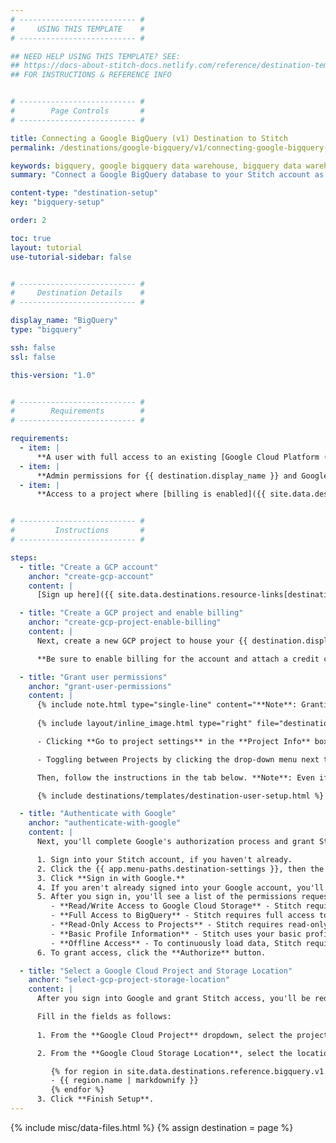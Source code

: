 ```yaml
---
# -------------------------- #
#     USING THIS TEMPLATE    #
# -------------------------- #

## NEED HELP USING THIS TEMPLATE? SEE:
## https://docs-about-stitch-docs.netlify.com/reference/destination-templates/destination-setup/
## FOR INSTRUCTIONS & REFERENCE INFO


# -------------------------- #
#        Page Controls       #
# -------------------------- #

title: Connecting a Google BigQuery (v1) Destination to Stitch
permalink: /destinations/google-bigquery/v1/connecting-google-bigquery-to-stitch

keywords: bigquery, google bigquery data warehouse, bigquery data warehouse, bigquery etl, etl to bigquery, bigquery destination
summary: "Connect a Google BigQuery database to your Stitch account as a destination."

content-type: "destination-setup"
key: "bigquery-setup"

order: 2

toc: true
layout: tutorial
use-tutorial-sidebar: false


# -------------------------- #
#     Destination Details    #
# -------------------------- #

display_name: "BigQuery"
type: "bigquery"

ssh: false
ssl: false

this-version: "1.0"


# -------------------------- #
#        Requirements        #
# -------------------------- #

requirements:
  - item: |
      **A user with full access to an existing [Google Cloud Platform (GCP) project within {{ destination.display_name }}]({{ site.data.destinations.resource-links[destination.type]setup-project }}){:target="_blank"}**. Stitch won't be able to create one for you.
  - item: |
      **Admin permissions for {{ destination.display_name }} and Google Cloud Storage (GCS)**. This includes the {{ destination.display_name }} Admin and Storage Admin permissions. Stitch requires these permissions to [create and use a GCS bucket](https://cloud.google.com/storage/docs/access-control/bucket-level-iam){:target="_blank"} to load replicated data into {{ destination.display_name }}.
  - item: |
      **Access to a project where [billing is enabled]({{ site.data.destinations.resource-links[destination.type]enable-billing }}){:target="_blank"} and a credit card is attached**. Even if you're using {{ destination.display_name }}'s free trial, billing must still be enabled for Stitch to load data.


# -------------------------- #
#         Instructions       #
# -------------------------- #

steps:
  - title: "Create a GCP account"
    anchor: "create-gcp-account"
    content: |
      [Sign up here]({{ site.data.destinations.resource-links[destination.type]sign-up }}){:target="new"} to get started.

  - title: "Create a GCP project and enable billing"
    anchor: "create-gcp-project-enable-billing"
    content: |
      Next, create a new GCP project to house your {{ destination.display_name }} destination by following [these instructions]({{ site.data.destinations.resource-links[destination.type]setup-project }}){:target="new"}.

      **Be sure to enable billing for the account and attach a credit card, even if you're using the free trial option.** If billing isn't enabled, Stitch will encounter issues when loading data into your data warehouse.

  - title: "Grant user permissions"
    anchor: "grant-user-permissions"
    content: |
      {% include note.html type="single-line" content="**Note**: Granting permissions to a user in Google Cloud Platform requires the `resourcemanager.projects.setIamPolicy` privilege." %}
      
      {% include layout/inline_image.html type="right" file="destinations/bigquery-dashboard-project-info.png" alt="The project Info box on the GCP Platform Dashboard page." max-width="300px" %}After the project has been created, open the project in the GCP console. You can do this by either:

      - Clicking **Go to project settings** in the **Project Info** box on the dashboard page, as seen to the right.

      - Toggling between Projects by clicking the drop-down menu next to the Google Cloud Platform logo in the upper-left corner.

      Then, follow the instructions in the tab below. **Note**: Even if the user has Owner permissions, the permissions outlined below must still be granted to the user. Stitch will encounter loading errors otherwise.

      {% include destinations/templates/destination-user-setup.html %}

  - title: "Authenticate with Google"
    anchor: "authenticate-with-google"
    content: |
      Next, you'll complete Google's authorization process and grant Stitch access to the {{ destination.display_name }} project you created in [Step 2](#create-gcp-project-enable-billing).

      1. Sign into your Stitch account, if you haven't already.
      2. Click the {{ app.menu-paths.destination-settings }}, then the **{{ destination.display_name }}** icon.
      3. Click **Sign in with Google.**
      4. If you aren't already signed into your Google account, you'll be prompted for your credentials. **Sign in as the same user you granted {{ destination.display_name }} and Storage Admin permissions to in [Step 3](#grant-user-permissions).**
      5. After you sign in, you'll see a list of the permissions requested by Stitch:
         - **Read/Write Access to Google Cloud Storage** - Stitch requires Read/Write access to create and use a GCS bucket to load replicated data into BigQuery.
         - **Full Access to BigQuery** - Stitch requires full access to be able to create datasets and load data into BigQuery.
         - **Read-Only Access to Projects** - Stitch requires read-only access to projects to allow you to select a project to use during the BigQuery setup process.
         - **Basic Profile Information** - Stitch uses your basic profile info to retrieve your user ID.
         - **Offline Access** - To continuously load data, Stitch requires offline access. This allows the authorization token generated during setup process to be used for more than an hour after the initial authentication takes place.
      6. To grant access, click the **Authorize** button.

  - title: "Select a Google Cloud Project and Storage Location"
    anchor: "select-gcp-project-storage-location"
    content: |
      After you sign into Google and grant Stitch access, you'll be redirected back to Stitch. The last step is to select the select a project and define a storage location for your destination.

      Fill in the fields as follows:
     
      1. From the **Google Cloud Project** dropdown, select the project you created in [Step 2](#create-gcp-project-enable-billing).

      2. From the **Google Cloud Storage Location**, select the location where data should be stored:

         {% for region in site.data.destinations.reference.bigquery.v1.region-list %}
         - {{ region.name | markdownify }}
         {% endfor %}
      3. Click **Finish Setup**.
---
```

{% include misc/data-files.html %}
{% assign destination = page %}